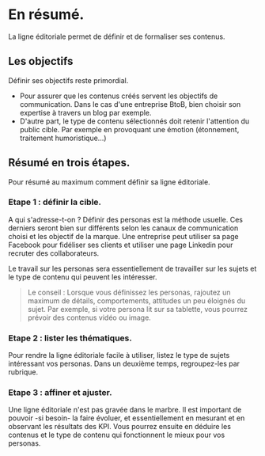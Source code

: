 # En résumé.

La ligne éditoriale permet de définir et de formaliser ses contenus.  

## Les objectifs
Définir ses objectifs reste primordial. 
* Pour assurer que les contenus créés servent les objectifs de communication. Dans le cas d'une entreprise BtoB, bien choisir son expertise à travers un blog par exemple. 
* D'autre part, le type de contenu sélectionnés doit retenir l'attention du public cible. Par exemple en provoquant une émotion (étonnement, traitement humoristique...)

## Résumé en trois étapes. 

Pour résumé au maximum comment définir sa ligne éditoriale. 

### Etape 1 : définir la cible.

A qui s'adresse-t-on ? Définir des personas est la méthode usuelle. Ces derniers seront bien sur différents selon les canaux de communication choisi et les objectif de la marque. 
Une entreprise peut utiliser sa page Facebook pour fidéliser ses clients et utiliser une page Linkedin pour recruter des collaborateurs.

Le travail sur les personas sera essentiellement de travailler sur les sujets et le type de contenu qui peuvent les intéresser. 

> Le conseil : Lorsque vous définissez les personas, rajoutez un maximum de détails, comportements, attitudes un peu éloignés du sujet. Par exemple, si votre persona lit sur sa tablette, vous pourrez prévoir des contenus vidéo ou image. 
 
### Etape 2 : lister les thématiques.
Pour rendre la ligne éditoriale facile à utiliser, listez le type de sujets intéressant vos personas. Dans un deuxième temps, regroupez-les par rubrique.
### Etape 3 : affiner et ajuster.
Une ligne éditoriale n'est pas gravée dans le marbre. Il est important de pouvoir -si besoin- la faire évoluer, et essentiellement en mesurant et en observant les résultats des KPI.
Vous pourrez ensuite en déduire les contenus et le type de contenu qui fonctionnent le mieux pour vos personas. 
